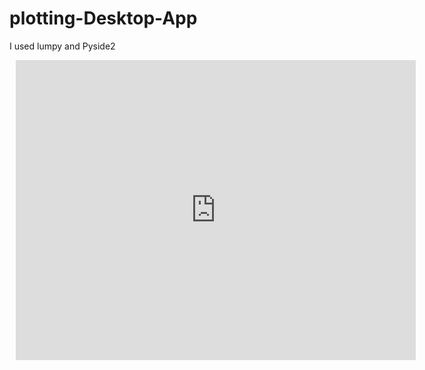 # plotting-Desktop-App
I used lumpy and Pyside2
<div style="width: 640px; height: 480px; margin: 10px; position: relative;"><iframe allowfullscreen frameborder="0" style="width:640px; height:480px" src="https://lucid.app/documents/embedded/da421729-eea0-4cbf-b6c1-4a3664e51fed" id="61km7SiW~r25"></iframe></div>
